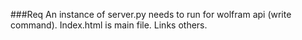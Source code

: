 ###Req
An instance of server.py needs to run for wolfram api (write command). 
Index.html is main file. Links others. 
